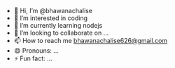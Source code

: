 - 👋 Hi, I’m @bhawanachalise
- 👀 I’m interested in coding
- 🌱 I’m currently learning nodejs
- 💞️ I’m looking to collaborate on ...
- 📫 How to reach me bhawanachalise626@gmail.com
- 😄 Pronouns: ...
- ⚡ Fun fact: ...

<!---
bhawanachalise/bhawanachalise is a ✨ special ✨ repository because its `README.md` (this file) appears on your GitHub profile.
You can click the Preview link to take a look at your changes.
--->
